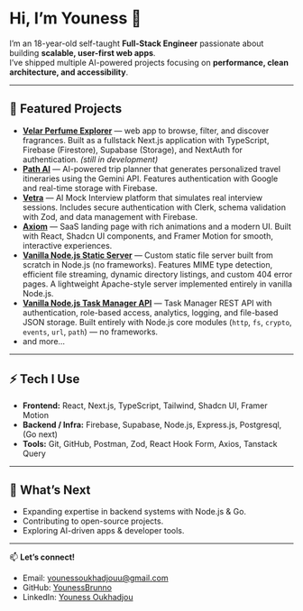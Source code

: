 # Hi, I’m Youness 👋  

I’m an 18-year-old self-taught **Full-Stack Engineer** passionate about building **scalable, user-first web apps**.  
I’ve shipped multiple AI-powered projects focusing on **performance, clean architecture, and accessibility**.  

---

## 🚀 Featured Projects  

- **[Velar Perfume Explorer](https://github.com/YounessBrunno/Velar-Perfume-explorer)** — web app to browse, filter, and discover fragrances. Built as a fullstack Next.js application with TypeScript, Firebase (Firestore), Supabase (Storage), and NextAuth for authentication. *(still in development)*
- **[Path AI](https://github.com/YounessBrunno/AI-Trip-Planner)** — AI-powered trip planner that generates personalized travel itineraries using the Gemini API. Features authentication with Google and real-time storage with Firebase.
- **[Vetra](https://github.com/YounessBrunno/Ai-Mock-Interview)** — AI Mock Interview platform that simulates real interview sessions. Includes secure authentication with Clerk, schema validation with Zod, and data management with Firebase.
- **[Axiom](https://github.com/YounessBrunno/)** — SaaS landing page with rich animations and a modern UI. Built with React, Shadcn UI components, and Framer Motion for smooth, interactive experiences.
- **[Vanilla Node.js Static Server](https://github.com/YounessBrunno/vanilla-node.js-static-server)** — Custom static file server built from scratch in Node.js (no frameworks). Features MIME type detection, efficient file  streaming, dynamic directory listings, and custom 404 error pages. A lightweight Apache-style server implemented entirely in vanilla Node.js.
- **[Vanilla Node.js Task Manager API](https://github.com/YounessBrunno/vanilla-node.js-task-manager-rest-api)** — Task Manager REST API with authentication, role-based access, analytics, logging, and file-based JSON storage. Built entirely with Node.js core modules (`http`, `fs`, `crypto`, `events`, `url`, `path`) — no frameworks.
- and more...  

---

## ⚡ Tech I Use  

- **Frontend:** React, Next.js, TypeScript, Tailwind, Shadcn UI, Framer Motion  
- **Backend / Infra:** Firebase, Supabase, Node.js, Express.js, Postgresql, (Go next)
- **Tools:** Git, GitHub, Postman, Zod, React Hook Form, Axios, Tanstack Query


---

## 🌱 What’s Next  

- Expanding expertise in backend systems with Node.js & Go.
- Contributing to open-source projects.  
- Exploring AI-driven apps & developer tools.  

---

📫 **Let’s connect!**  
- Email: [younessoukhadjouu@gmail.com](mailto:younessoukhadjouu@gmail.com)  
- GitHub: [YounessBrunno](https://github.com/YounessBrunno)  
- LinkedIn: [Youness Oukhadjou](https://www.linkedin.com/in/youness-oukhadjou/)  
